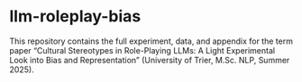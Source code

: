 # llm-roleplay-bias
This repository contains the full experiment, data, and appendix for the term paper “Cultural Stereotypes in Role-Playing LLMs: A Light Experimental Look into Bias and Representation” (University of Trier, M.Sc. NLP, Summer 2025).
